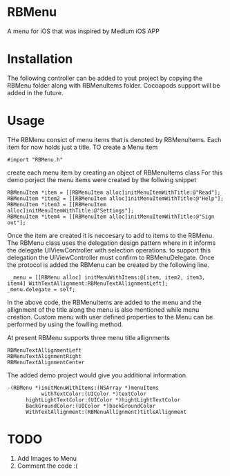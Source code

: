 RBMenu
======

A menu for iOS that was inspired by Medium iOS APP

Installation
======

The following controller can be added to yout project by copying the RBMenu folder along with RBMenuItems folder. Cocoapods support will be added in the future.

Usage
======

THe RBMenu consict of menu items that is denoted by RBMenuItems. Each item for now holds just a title. TO create a Menu item 

    #import "RBMenu.h"
        
create each menu item by creating an object of RBMenuItems class For this demo porject the menu items were created by the follwing snippet

    RBMenuItem *item = [[RBMenuItem alloc]initMenuItemWithTitle:@"Read"];
    RBMenuItem *item2 = [[RBMenuItem alloc]initMenuItemWithTitle:@"Help"];
    RBMenuItem *item3 = [[RBMenuItem alloc]initMenuItemWithTitle:@"Settings"];
    RBMenuItem *item4 = [[RBMenuItem alloc]initMenuItemWithTitle:@"Sign out"];
    
Once the item are created it is neccesary to add to items to the RBMenu. The RBMenu class uses the delegation design pattern where in it informs the delegate UIViewController with selection operations.
to support this delegation the UIViewController must confirm to RBMenuDelegate. Once the protocol is added the RBMenu can be created by the following line.

     _menu = [[RBMenu alloc] initMenuWithItems:@[item, item2, item3, item4] WithTextAllignment:RBMenuTextAllignmentLeft];
    _menu.delegate = self;
    
In the above code, the RBMenuItems are added to the menu and the allignment of the title along the menu is also mentioned while menu creation. Custom menu with user defined properties to the Menu can be performed by using the fowlling method.

At present RBMenu supports three menu title allignments 

    RBMenuTextAllignmentLeft
    RBMenuTextAlignmentRight
    RBMenuTextAlignmentCenter

The added demo project would give you additional information. 
    
    -(RBMenu *)initMenuWithItems:(NSArray *)menuItems
               withTextColor:(UIColor *)textColor
          hightLightTextColor:(UIColor *)hightLightTextColor
          BackGroundColor:(UIColor *)backGroundColor
          WithTextAllignment:(RBMenuAllignment)titleAllignment
          

TODO
======

1. Add Images to Menu
2. Comment the code :(
